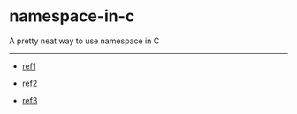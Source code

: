 # namespace-in-c

A pretty neat way to use namespace in C

---------------------

- [ref1](https://stackoverflow.com/questions/4396140/why-doesnt-ansi-c-have-namespaces/28535585#28535585)

- [ref2](https://www.kernel.org/doc/html/v4.10/driver-api/infrastructure.html)

- [ref3](https://raw.githubusercontent.com/torvalds/linux/master/drivers/staging/comedi/drivers/ni_daq_700.c)